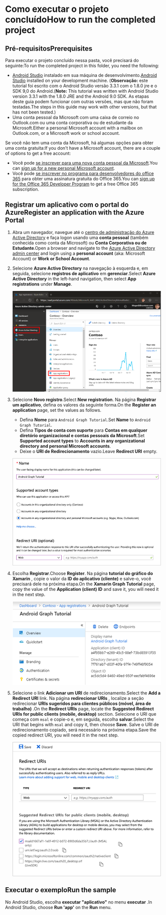# <a name="how-to-run-the-completed-project"></a><span data-ttu-id="d7104-101">Como executar o projeto concluído</span><span class="sxs-lookup"><span data-stu-id="d7104-101">How to run the completed project</span></span>

## <a name="prerequisites"></a><span data-ttu-id="d7104-102">Pré-requisitos</span><span class="sxs-lookup"><span data-stu-id="d7104-102">Prerequisites</span></span>

<span data-ttu-id="d7104-103">Para executar o projeto concluído nessa pasta, você precisará do seguinte:</span><span class="sxs-lookup"><span data-stu-id="d7104-103">To run the completed project in this folder, you need the following:</span></span>

- <span data-ttu-id="d7104-104">[Android Studio](https://developer.android.com/studio/) instalado em sua máquina de desenvolvimento.</span><span class="sxs-lookup"><span data-stu-id="d7104-104">[Android Studio](https://developer.android.com/studio/) installed on your development machine.</span></span> <span data-ttu-id="d7104-105">(**Observação:** este tutorial foi escrito com o Android Studio versão 3.3.1 com o 1.8.0 jre e o SDK 9,0 do Android.</span><span class="sxs-lookup"><span data-stu-id="d7104-105">(**Note:** This tutorial was written with Android Studio version 3.3.1 with the 1.8.0 JRE and the Android 9.0 SDK.</span></span> <span data-ttu-id="d7104-106">As etapas deste guia podem funcionar com outras versões, mas que não foram testadas.</span><span class="sxs-lookup"><span data-stu-id="d7104-106">The steps in this guide may work with other versions, but that has not been tested.)</span></span>
- <span data-ttu-id="d7104-107">Uma conta pessoal da Microsoft com uma caixa de correio no Outlook.com ou uma conta corporativa ou de estudante da Microsoft.</span><span class="sxs-lookup"><span data-stu-id="d7104-107">Either a personal Microsoft account with a mailbox on Outlook.com, or a Microsoft work or school account.</span></span>

<span data-ttu-id="d7104-108">Se você não tem uma conta da Microsoft, há algumas opções para obter uma conta gratuita:</span><span class="sxs-lookup"><span data-stu-id="d7104-108">If you don't have a Microsoft account, there are a couple of options to get a free account:</span></span>

- <span data-ttu-id="d7104-109">Você pode [se inscrever para uma nova conta pessoal da Microsoft](https://signup.live.com/signup?wa=wsignin1.0&rpsnv=12&ct=1454618383&rver=6.4.6456.0&wp=MBI_SSL_SHARED&wreply=https://mail.live.com/default.aspx&id=64855&cbcxt=mai&bk=1454618383&uiflavor=web&uaid=b213a65b4fdc484382b6622b3ecaa547&mkt=E-US&lc=1033&lic=1).</span><span class="sxs-lookup"><span data-stu-id="d7104-109">You can [sign up for a new personal Microsoft account](https://signup.live.com/signup?wa=wsignin1.0&rpsnv=12&ct=1454618383&rver=6.4.6456.0&wp=MBI_SSL_SHARED&wreply=https://mail.live.com/default.aspx&id=64855&cbcxt=mai&bk=1454618383&uiflavor=web&uaid=b213a65b4fdc484382b6622b3ecaa547&mkt=E-US&lc=1033&lic=1).</span></span>
- <span data-ttu-id="d7104-110">Você pode [se inscrever no programa para desenvolvedores do office 365](https://developer.microsoft.com/office/dev-program) para obter uma assinatura gratuita do Office 365.</span><span class="sxs-lookup"><span data-stu-id="d7104-110">You can [sign up for the Office 365 Developer Program](https://developer.microsoft.com/office/dev-program) to get a free Office 365 subscription.</span></span>

## <a name="register-an-application-with-the-azure-portal"></a><span data-ttu-id="d7104-111">Registrar um aplicativo com o portal do Azure</span><span class="sxs-lookup"><span data-stu-id="d7104-111">Register an application with the Azure Portal</span></span>

1. <span data-ttu-id="d7104-112">Abra um navegador, navegue até o [centro de administração do Azure Active Directory](https://aad.portal.azure.com) e faça logon usando uma **conta pessoal** (também conhecida como conta da Microsoft) ou **Conta Corporativa ou de Estudante**.</span><span class="sxs-lookup"><span data-stu-id="d7104-112">Open a browser and navigate to the [Azure Active Directory admin center](https://aad.portal.azure.com) and login using a **personal account** (aka: Microsoft Account) or **Work or School Account**.</span></span>

1. <span data-ttu-id="d7104-113">Selecione **Azure Active Directory** na navegação à esquerda e, em seguida, selecione **registros de aplicativo** em **gerenciar**.</span><span class="sxs-lookup"><span data-stu-id="d7104-113">Select **Azure Active Directory** in the left-hand navigation, then select **App registrations** under **Manage**.</span></span>

    ![<span data-ttu-id="d7104-114">Uma captura de tela dos registros de aplicativo</span><span class="sxs-lookup"><span data-stu-id="d7104-114">A screenshot of the App registrations</span></span> ](../../tutorial/images/aad-portal-app-registrations.png)

1. <span data-ttu-id="d7104-115">Selecione **Novo registro**.</span><span class="sxs-lookup"><span data-stu-id="d7104-115">Select **New registration**.</span></span> <span data-ttu-id="d7104-116">Na página **Registrar um aplicativo**, defina os valores da seguinte forma.</span><span class="sxs-lookup"><span data-stu-id="d7104-116">On the **Register an application** page, set the values as follows.</span></span>

    - <span data-ttu-id="d7104-117">Defina **Nome** para `Android Graph Tutorial`.</span><span class="sxs-lookup"><span data-stu-id="d7104-117">Set **Name** to `Android Graph Tutorial`.</span></span>
    - <span data-ttu-id="d7104-118">Defina **Tipos de conta com suporte** para **Contas em qualquer diretório organizacional e contas pessoais da Microsoft**.</span><span class="sxs-lookup"><span data-stu-id="d7104-118">Set **Supported account types** to **Accounts in any organizational directory and personal Microsoft accounts**.</span></span>
    - <span data-ttu-id="d7104-119">Deixe o **URI de Redirecionamento** vazio.</span><span class="sxs-lookup"><span data-stu-id="d7104-119">Leave **Redirect URI** empty.</span></span>

    ![Uma captura de tela da página registrar um aplicativo](../../tutorial/images/aad-register-an-app.png)

1. <span data-ttu-id="d7104-121">Escolha **Registrar**.</span><span class="sxs-lookup"><span data-stu-id="d7104-121">Choose **Register**.</span></span> <span data-ttu-id="d7104-122">Na página **tutorial do gráfico do Xamarin** , copie o valor da **ID do aplicativo (cliente)** e salve-o, você precisará dele na próxima etapa.</span><span class="sxs-lookup"><span data-stu-id="d7104-122">On the **Xamarin Graph Tutorial** page, copy the value of the **Application (client) ID** and save it, you will need it in the next step.</span></span>

    ![Uma captura de tela da ID do aplicativo do novo registro de aplicativo](../../tutorial/images/aad-application-id.png)

1. <span data-ttu-id="d7104-124">Selecione o link **Adicionar um URI** de redirecionamento.</span><span class="sxs-lookup"><span data-stu-id="d7104-124">Select the **Add a Redirect URI** link.</span></span> <span data-ttu-id="d7104-125">Na página **redirecionar URIs** , localize a seção redirecionar **URIs sugeridos para clientes públicos (móvel, área de trabalho)** .</span><span class="sxs-lookup"><span data-stu-id="d7104-125">On the **Redirect URIs** page, locate the **Suggested Redirect URIs for public clients (mobile, desktop)** section.</span></span> <span data-ttu-id="d7104-126">Selecione o URI que começa com `msal` e copie-o e, em seguida, escolha **salvar**.</span><span class="sxs-lookup"><span data-stu-id="d7104-126">Select the URI that begins with `msal` and copy it, then choose **Save**.</span></span> <span data-ttu-id="d7104-127">Salve o URI de redirecionamento copiado, será necessário na próxima etapa.</span><span class="sxs-lookup"><span data-stu-id="d7104-127">Save the copied redirect URI, you will need it in the next step.</span></span>

    ![Captura de tela da página URIs de redirecionamento](../../tutorial/images/aad-redirect-uris.png)

## <a name="run-the-sample"></a><span data-ttu-id="d7104-129">Executar o exemplo</span><span class="sxs-lookup"><span data-stu-id="d7104-129">Run the sample</span></span>

<span data-ttu-id="d7104-130">No Android Studio, escolha **executar "aplicativo"** no menu **executar** .</span><span class="sxs-lookup"><span data-stu-id="d7104-130">In Android Studio, choose **Run 'app'** on the **Run** menu.</span></span>